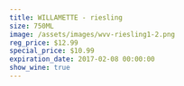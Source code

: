 ```yaml
---
title: WILLAMETTE - riesling
size: 750ML
image: /assets/images/wvv-riesling1-2.png
reg_price: $12.99
special_price: $10.99
expiration_date: 2017-02-08 00:00:00
show_wine: true
---
```



